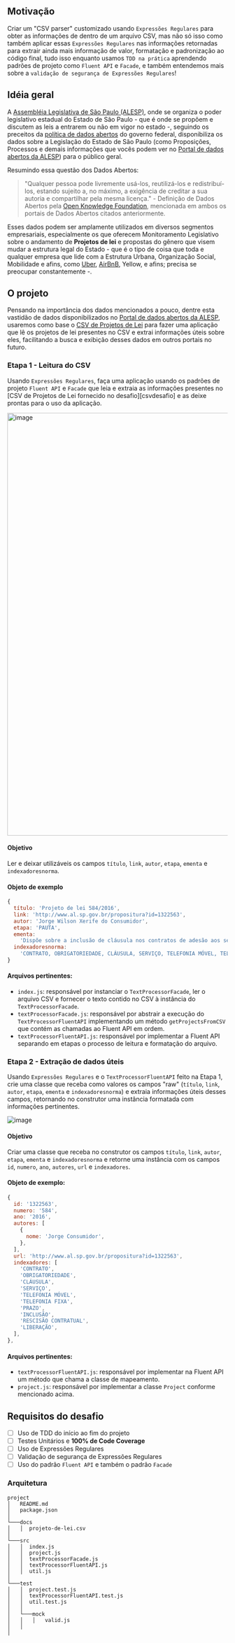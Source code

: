 <!-- description links -->

[dadosabertosgov]: https://dados.gov.br/pagina/dados-abertos
[alesp]: https://www.al.sp.gov.br/
[dadosabertosalesp]: https://www.al.sp.gov.br/bases/
[okfn]: http://okfn.org
[projetoscsv]: http://www.al.sp.gov.br/bases/projetos/projeto-de-lei.csv

<!-- hints -->

[uber]: https://www.uber.com/
[airbnb]: https://www.airbnb.com/

## Motivação

Criar um "CSV parser" customizado usando `Expressões Regulares` para obter as informações de dentro de um arquivo CSV, mas não só isso como também aplicar essas `Expressões Regulares` nas informações retornadas para extrair ainda mais informação de valor, formatação e padronização ao código final, tudo isso enquanto usamos `TDD na prática` aprendendo padrões de projeto como `Fluent API` e `Facade`, e também entendemos mais sobre a `validação de segurança de Expressões Regulares`!

## Idéia geral

A [Assembléia Legislativa de São Paulo (ALESP)][alesp], onde se organiza o poder legislativo estadual do Estado de São Paulo - que é onde se propõem e discutem as leis a entrarem ou não em vigor no estado -, seguindo os preceitos da [política de dados abertos][dadosabertosgov] do governo federal, disponibiliza os dados sobre a Legislação do Estado de São Paulo (como Proposições, Processos e demais informações que vocês podem ver no [Portal de dados abertos da ALESP][dadosabertosalesp]) para o público geral.

Resumindo essa questão dos Dados Abertos:

> "Qualquer pessoa pode livremente usá-los, reutilizá-los e redistribuí-los, estando sujeito a, no máximo, a exigência de creditar a sua autoria e compartilhar pela mesma licença." - Definição de Dados Abertos pela [Open Knowledge Foundation][okfn], mencionada em ambos os portais de Dados Abertos citados anteriormente.

Esses dados podem ser amplamente utilizados em diversos segmentos empresariais, especialmente os que oferecem Monitoramento Legislativo sobre o andamento de **Projetos de lei** e propostas do gênero que visem mudar a estrutura legal do Estado - que é o tipo de coisa que toda e qualquer empresa que lide com a Estrutura Urbana, Organização Social, Mobilidade e afins, como [Uber][uber], [AirBnB][airbnb], Yellow, e afins; precisa se preocupar constantemente -.

## O projeto

Pensando na importância dos dados mencionados a pouco, dentre esta vastidão de dados disponibilizados no [Portal de dados abertos da ALESP][dadosabertosalesp], usaremos como base o [CSV de Projetos de Lei][projetoscsv] para fazer uma aplicação que lê os projetos de lei presentes no CSV e extrai informações úteis sobre eles, facilitando a busca e exibição desses dados em outros portais no futuro.

### Etapa 1 - Leitura do CSV

Usando `Expressões Regulares`, faça uma aplicação usando os padrões de projeto `Fluent API` e `Facade` que leia e extraia as informações presentes no [CSV de Projetos de Lei fornecido no desafio][csvdesafio] e as deixe prontas para o uso da aplicação.

<img width="967" alt="image" src="https://user-images.githubusercontent.com/41883467/162134824-f219a9a7-ae59-4bbb-93e8-88cbb3c141a6.png">

#### Objetivo

Ler e deixar utilizáveis os campos `título`, `link`, `autor`, `etapa`, `ementa` e `indexadoresnorma`.

#### Objeto de exemplo

```js
{
  título: 'Projeto de lei 584/2016',
  link: 'http://www.al.sp.gov.br/propositura?id=1322563',
  autor: 'Jorge Wilson Xerife do Consumidor',
  etapa: 'PAUTA',
  ementa:
    'Dispõe sobre a inclusão de cláusula nos contratos de adesão aos serviços de telefonia fixa, de telefonia móvel e de banda larga móvel, e dá outras providências.',
  indexadoresnorma:
    'CONTRATO, OBRIGATORIEDADE, CLÁUSULA, SERVIÇO, TELEFONIA MÓVEL, TELEFONIA FIXA, PRAZO, INCLUSÃO, RESCISÃO CONTRATUAL, LIBERAÇÃO',
}
```

#### Arquivos pertinentes:

- `index.js`: responsável por instanciar o `TextProcessorFacade`, ler o arquivo CSV e fornecer o texto contido no CSV à instância do `TextProcessorFacade`.
- `textProcessorFacade.js`: responsável por abstrair a execução do `TextProcessorFluentAPI` implementando um método `getProjectsFromCSV` que contém as chamadas ao Fluent API em ordem.
- `textProcessorFluentAPI.js`: responsável por implementar a Fluent API separando em etapas o processo de leitura e formatação do arquivo.

### Etapa 2 - Extração de dados úteis

Usando `Expressões Regulares` e o `TextProcessorFluentAPI` feito na Etapa 1, crie uma classe que receba como valores os campos "raw" (`título`, `link`, `autor`, `etapa`, `ementa` e `indexadoresnorma`) e extraia informações úteis desses campos, retornando no construtor uma instância formatada com informações pertinentes.

![image](https://user-images.githubusercontent.com/41883467/162134881-b8f3cbf1-455a-404f-86d3-a3b237391918.png)

#### Objetivo

Criar uma classe que receba no construtor os campos `título`, `link`, `autor`, `etapa`, `ementa` e `indexadoresnorma` e retorne uma instância com os campos `id`, `numero`, `ano`, `autores`, `url` e `indexadores`.

#### Objeto de exemplo:

```js
{
  id: '1322563',
  numero: '584',
  ano: '2016',
  autores: [
    {
      nome: 'Jorge Consumidor',
    },
  ],
  url: 'http://www.al.sp.gov.br/propositura?id=1322563',
  indexadores: [
    'CONTRATO',
    'OBRIGATORIEDADE',
    'CLÁUSULA',
    'SERVIÇO',
    'TELEFONIA MÓVEL',
    'TELEFONIA FIXA',
    'PRAZO',
    'INCLUSÃO',
    'RESCISÃO CONTRATUAL',
    'LIBERAÇÃO',
  ],
},
```

#### Arquivos pertinentes:

- `textProcessorFluentAPI.js`: responsável por implementar na Fluent API um método que chama a classe de mapeamento.
- `project.js`: responsável por implementar a classe `Project` conforme mencionado acima.

## Requisitos do desafio

- [ ] Uso de TDD do início ao fim do projeto
- [ ] Testes Unitários e **100% de Code Coverage**
- [ ] Uso de Expressões Regulares
- [ ] Validação de segurança de Expressões Regulares
- [ ] Uso do padrão `Fluent API` e também o padrão `Facade`

### Arquitetura

```
project
│   README.md
│   package.json
│
└───docs
│   │  projeto-de-lei.csv
│
└───src
│   │  index.js
│   │  project.js
│   │  textProcessorFacade.js
│   │  textProcessorFluentAPI.js
│   │  util.js
│
└───test
│   │  project.test.js
│   │  textProcessorFluentAPI.test.js
│   │  util.test.js
│   │
│   └───mock
│   │   │   valid.js
│   │
│
```